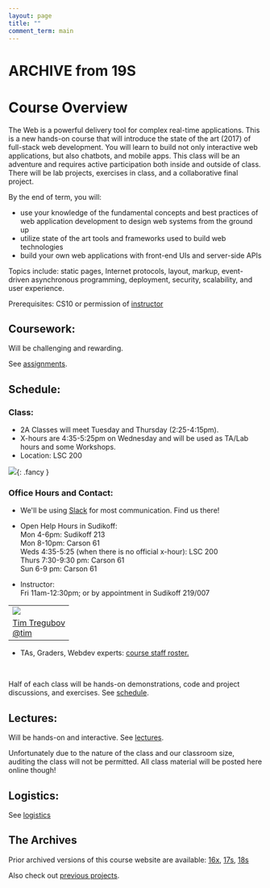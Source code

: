 ```yaml
---
layout: page
title: ""
comment_term: main
---
```


# ARCHIVE from 19S

# Course Overview

The Web is a powerful delivery tool for complex real-time applications. This is a new hands-on course that will introduce the state of the art (2017) of full-stack web development. You will learn to build not only interactive web applications, but also chatbots, and mobile apps. This class will be an adventure and requires active participation both inside and outside of class. There will be lab projects, exercises in class, and a collaborative final project.

By the end of term, you will:

* use your knowledge of the fundamental concepts and best practices of web application development to design web systems from the ground up
* utilize state of the art tools and frameworks used to build web technologies
* build your own web applications with front-end UIs and server-side APIs

Topics include: static pages, Internet protocols, layout, markup, event-driven asynchronous programming, deployment, security, scalability, and user experience.

Prerequisites: CS10 or permission of [instructor](mailto:tim@cs.dartmouth.edu)

## Coursework:

Will be challenging and rewarding.

See [assignments](/assignments).

## Schedule:

### Class:

* 2A Classes will meet Tuesday and Thursday (2:25-4:15pm).<br>
* X-hours are 4:35-5:25pm on Wednesday and will be used as TA/Lab hours and some Workshops.<br>
* Location: LSC 200

![](assets/imgs/lsc200.jpg){: .fancy }

### Office Hours and Contact:

* We'll be using [Slack](https://cs52-dartmouth.slack.com) for most communication. Find us there!

* Open Help Hours in Sudikoff: <br>
  Mon 4-6pm: Sudikoff 213<br>
  Mon 8-10pm: Carson 61<br>
  Weds 4:35-5:25 (when there is no official x-hour): LSC 200<br>
  Thurs 7:30-9:30 pm: Carson 61<br>
  Sun 6-9 pm: Carson 61<br>

* Instructor:<br>
  Fri 11am-12:30pm; or by appointment in Sudikoff 219/007

<table>
  <tr>
    <td>
      <img class="profile fancy" src="assets/imgs/tt_profile.jpg" />
    </td>
  </tr>
  <tr>
    <td>
      <a href="mailto:tim@cs.dartmouth.edu">Tim Tregubov</a><br>
      <a href="https://cs52-dartmouth.slack.com/messages/@tim/">@tim</a>
    </td>
  </tr>
</table>

* TAs, Graders, Webdev experts: <a href="https://www.notion.so/cs52/877dd17791a94bc38f930884a068ab73?v=f655aefd18424e0291ff0960fb724696" target="_blank">course staff roster.</a>

<br>


<div class="rtable rtable--5cols" style="display:none;">

<!-- <div class="rtable rtable--5cols"> -->

  <div style="order:1;" class="rtable-cell"><img class="profile fancy" src="assets/imgs/jiachen.jpg"/></div>
  <div style="order:2;" class="rtable-cell"><a href="mailto:jiachen.jiang.20@dartmouth.edu">Jiachen Jiang</a><br><a href="https://cs52-dartmouth.slack.com/messages/@jcjiang/">@jcjiang</a></div>
  <div style="order:3;" class="rtable-cell"><br></div>

  <div style="order:4;" class="rtable-cell"><img class="profile fancy" src="assets/imgs/kitten.jpg"/></div>
  <div style="order:5;" class="rtable-cell"><a href="mailto:tbd@dartmouth.edu">tbd</a><br><a href="https://cs52-dartmouth.slack.com/messages/@tbd/">@tbd</a></div>
  <div style="order:6;" class="rtable-cell"><br></div>

  <div style="order:7;" class="rtable-cell"><img class="profile fancy" src="assets/imgs/kitten.jpg"/></div>
  <div style="order:8;" class="rtable-cell"><a href="mailto:tbd@dartmouth.edu">tbd</a><br><a href="https://cs52-dartmouth.slack.com/messages/@tbd/">@tbd</a></div>
  <div style="order:9;" class="rtable-cell"><br></div>

  <div style="order:10;" class="rtable-cell"><img class="profile fancy" src="assets/imgs/annie.jpg"/></div>
  <div style="order:11;" class="rtable-cell"><a href="mailto:yichen.ke.19@dartmouth.edu">Annie Ke</a><br><a href="https://cs52-dartmouth.slack.com/messages/@annieke/">@annieke</a></div>



  <div style="order:1;" class="rtable-cell"><img class="profile fancy" src="assets/imgs/kitten.jpg"/></div>
  <div style="order:2;" class="rtable-cell"><a href="mailto:tbd@dartmouth.edu">tbd</a><br><a href="https://cs52-dartmouth.slack.com/messages/@tbd/">@tbd</a></div>
  <div style="order:3;" class="rtable-cell"><br></div>

  <div style="order:4;" class="rtable-cell"><img class="profile fancy" src="assets/imgs/kitten.jpg"/></div>
  <div style="order:5;" class="rtable-cell"><a href="mailto:tbd@dartmouth.edu">tbd</a><br><a href="https://cs52-dartmouth.slack.com/messages/@tbd/">@tbd</a></div>
  <div style="order:6;" class="rtable-cell"><br></div>

  <div style="order:7;" class="rtable-cell"><img class="profile fancy" src="assets/imgs/kitten.jpg"/></div>
  <div style="order:8;" class="rtable-cell"><a href="mailto:tbd@dartmouth.edu">tbd</a><br><a href="https://cs52-dartmouth.slack.com/messages/@tbd/">@tbd</a></div>
  <div style="order:9;" class="rtable-cell"><br></div>

  <div style="order:10;" class="rtable-cell"><img class="profile fancy" src="assets/imgs/barry.jpg"/></div>
  <div style="order:11;" class="rtable-cell"><a href="mailto:barry.a.yang.18@dartmouth.edu">Barry Yang</a><br><a href="https://cs52-dartmouth.slack.com/messages/@barryyang/">@barryyang</a></div>



  <div style="order:1;" class="rtable-cell"><img class="profile fancy" src="assets/imgs/kitten.jpg"/></div>
  <div style="order:2;" class="rtable-cell"><a href="mailto:tbd@dartmouth.edu">tbd</a><br><a href="https://cs52-dartmouth.slack.com/messages/@tbd/">@tbd</a></div>
  <div style="order:3;" class="rtable-cell"><br></div>

  <div style="order:4;" class="rtable-cell"><img class="profile fancy" src="assets/imgs/kitten.jpg"/></div>
  <div style="order:5;" class="rtable-cell"><a href="mailto:tbd@dartmouth.edu">tbd</a><br><a href="https://cs52-dartmouth.slack.com/messages/@tbd/">@tbd</a></div>
  <div style="order:6;" class="rtable-cell"><br></div>

  <div style="order:7;" class="rtable-cell"><img class="profile fancy" src="assets/imgs/kitten.jpg"/></div>
  <div style="order:8;" class="rtable-cell"><a href="mailto:tbd@dartmouth.edu">tbd</a><br><a href="https://cs52-dartmouth.slack.com/messages/@tbd/">@tbd</a></div>
  <div style="order:9;" class="rtable-cell"><br></div>

  <div style="order:10;" class="rtable-cell"><img class="profile fancy" src="assets/imgs/kitten.jpg"/></div>
  <div style="order:11;" class="rtable-cell"><a href="mailto:tbd@dartmouth.edu">tbd</a><br><a href="https://cs52-dartmouth.slack.com/messages/@tbd/">@tbd</a></div>


  <div style="order:1;" class="rtable-cell"><img class="profile fancy" src="assets/imgs/kitten.jpg"/></div>
  <div style="order:2;" class="rtable-cell"><a href="mailto:tbd@dartmouth.edu">tbd</a><br><a href="https://cs52-dartmouth.slack.com/messages/@tbd/">@tbd</a></div>
  <div style="order:3;" class="rtable-cell"><br></div>

  <div style="order:4;" class="rtable-cell"><img class="profile fancy" src="assets/imgs/kitten.jpg"/></div>
  <div style="order:5;" class="rtable-cell"><a href="mailto:tbd@dartmouth.edu">tbd</a><br><a href="https://cs52-dartmouth.slack.com/messages/@tbd/">@tbd</a></div>
  <div style="order:6;" class="rtable-cell"><br></div>

  <div style="order:7;" class="rtable-cell"><img class="profile fancy" src="assets/imgs/kitten.jpg"/></div>
  <div style="order:8;" class="rtable-cell"><a href="mailto:tbd@dartmouth.edu">tbd</a><br><a href="https://cs52-dartmouth.slack.com/messages/@tbd/">@tbd</a></div>
  <div style="order:9;" class="rtable-cell"><br></div>

  <div style="order:10;" class="rtable-cell"><img class="profile fancy" src="assets/imgs/kitten.jpg"/></div>
  <div style="order:11;" class="rtable-cell"><a href="mailto:tbd@dartmouth.edu">tbd</a><br><a href="https://cs52-dartmouth.slack.com/messages/@tbd/">@tbd</a></div>

  <div style="order:1;" class="rtable-cell"><img class="profile fancy" src="assets/imgs/kitten.jpg"/></div>
  <div style="order:2;" class="rtable-cell"><a href="mailto:tbd@dartmouth.edu">tbd</a><br><a href="https://cs52-dartmouth.slack.com/messages/@tbd/">@tbd</a></div>
  <div style="order:3;" class="rtable-cell"><br></div>

  <div style="order:4;" class="rtable-cell"><img class="profile fancy" src="assets/imgs/kitten.jpg"/></div>
  <div style="order:5;" class="rtable-cell"><a href="mailto:tbd@dartmouth.edu">tbd</a><br><a href="https://cs52-dartmouth.slack.com/messages/@tbd/">@tbd</a></div>
  <div style="order:6;" class="rtable-cell"><br></div>

  <div style="order:7;" class="rtable-cell"><img class="profile fancy" src="assets/imgs/kitten.jpg"/></div>
  <div style="order:8;" class="rtable-cell"><a href="mailto:tbd@dartmouth.edu">tbd</a><br><a href="https://cs52-dartmouth.slack.com/messages/@tbd/">@tbd</a></div>
  <div style="order:9;" class="rtable-cell"><br></div>

  <div style="order:10;" class="rtable-cell"><img class="profile fancy" src="assets/imgs/kitten.jpg"/></div>
  <div style="order:11;" class="rtable-cell"><a href="mailto:tbd@dartmouth.edu">tbd</a><br><a href="https://cs52-dartmouth.slack.com/messages/@tbd/">@tbd</a></div>

</div>

Half of each class will be hands-on demonstrations, code and project discussions, and exercises. See [schedule](/schedule).

## Lectures:

Will be hands-on and interactive. See [lectures](/lectures).

Unfortunately due to the nature of the class and our classroom size, auditing the class will not be permitted. All class material will be posted here online though!

<!-- Additionally [DALI Lab Open Lab Nights](http://dali.dartmouth.edu/news-posts/dali-open-lab-hours) are a good time to get help with webdev from myself and DALI mentors. -->

## Logistics:

See [logistics](/logistics)


## The Archives 

Prior archived versions of this course website are available: [16x](https://dartmouth-cs52-16x.github.io/), [17s](https://dartmouth-cs52-17s.github.io/), [18s](https://dartmouth-cs52-18s.github.io/)

Also check out [previous projects](assignments/project).

<!-- <script>
var proxyUrl = 'https://glacial-fjord-69804.herokuapp.com/',
    targetUrl = 'https://www.notion.so/api/v3/queryCollection'

var data = {"collectionId":"3d23ca2c-401d-4d1b-998b-21287337caa4","collectionViewId":"f655aefd-1842-4e02-91ff-0960fb724696","query":{"aggregate":[{"id":"count","type":"title","view_type":"gallery","aggregation_type":"count"}],"filter":[],"sort":[],"filter_operator":"and"},"loader":{"type":"table","limit":70,"userTimeZone":"America/New_York","userLocale":"en","loadContentCover":true}}
;

fetch(proxyUrl + targetUrl, {
  method: 'POST', 
  body: JSON.stringify(data), 
  headers:{
    'Content-Type': 'application/json'
  }
})
.then(res => res.json())
.then(response => {
  console.log('Success:', JSON.stringify(response.recordMap.block));
})
.catch(error => console.error('Error:', error));
 
</script> -->
